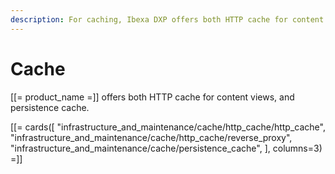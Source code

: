 ```yaml
---
description: For caching, Ibexa DXP offers both HTTP cache for content views, and persistence cache.
---
```


# Cache

[[= product_name =]] offers both HTTP cache for content views, and persistence cache.

[[= cards([
    "infrastructure_and_maintenance/cache/http_cache/http_cache",
    "infrastructure_and_maintenance/cache/http_cache/reverse_proxy",
    "infrastructure_and_maintenance/cache/persistence_cache",
], columns=3) =]]
